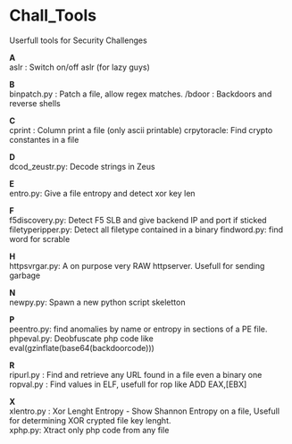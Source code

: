 Chall_Tools
===========

Userfull tools for Security Challenges

<b>A</b><br>
aslr : Switch on/off aslr (for lazy guys)

<b>B</b><br>
binpatch.py : Patch a file, allow regex matches.
/bdoor : Backdoors and reverse shells<br>

<b>C</b><br>
cprint : Column print a file (only ascii printable)
crpytoracle: Find crypto constantes in a file

<b>D</b><br>
dcod_zeustr.py: Decode strings in Zeus <br>

<b>E</b><br>
entro.py: Give a file entropy and detect xor key len 

<b>F</b><br>
f5discovery.py: Detect F5 SLB and give backend IP and port if sticked 
filetyperipper.py: Detect all filetype contained in a binary
findword.py: find word for scrable

<b>H</b><br>
httpsvrgar.py: A on purpose very RAW httpserver. Usefull for sending garbage<br>

<b>N</b><br>
newpy.py: Spawn a new python script skeletton

<b>P</b><br>
peentro.py: find anomalies by name or entropy in sections of a PE file.<br>
phpeval.py: Deobfuscate php code like eval(gzinflate(base64(backdoorcode)))

<b>R</b><br>
ripurl.py : Find and retrieve any URL found in a file even a binary one<br>
ropval.py : Find values in ELF, usefull for rop like ADD EAX,[EBX]<br>

<b>X</b><br>
xlentro.py : Xor Lenght Entropy - Show Shannon Entropy on a file, Usefull for determining XOR crypted file key lenght.<br>
xphp.py: Xtract only php code from any  file
